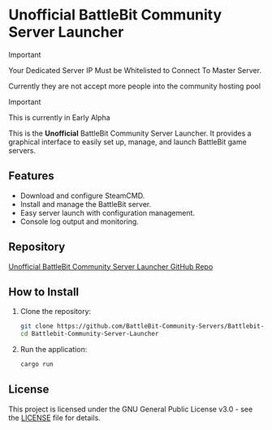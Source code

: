 # Unofficial BattleBit Community Server Launcher
>[!IMPORTANT]
>Your Dedicated Server IP Must be Whitelisted to Connect To Master Server.
>
>Currently they are not accept more people into the community hosting pool

>[!IMPORTANT]
>This is currently in Early Alpha

This is the **Unofficial** BattleBit Community Server Launcher. It provides a graphical interface to easily set up, manage, and launch BattleBit game servers.

## Features
- Download and configure SteamCMD.
- Install and manage the BattleBit server.
- Easy server launch with configuration management.
- Console log output and monitoring.

## Repository
[Unofficial BattleBit Community Server Launcher GitHub Repo](https://github.com/BattleBit-Community-Servers/Battlebit-Community-Server-Launcher)

## How to Install

1. Clone the repository:
    ```bash
    git clone https://github.com/BattleBit-Community-Servers/Battlebit-Community-Server-Launcher.git
    cd Battlebit-Community-Server-Launcher
    ```

2. Run the application:
    ```bash
    cargo run
    ```

## License

This project is licensed under the GNU General Public License v3.0 - see the [LICENSE](./LICENSE) file for details.

